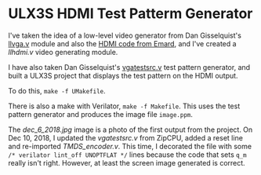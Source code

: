 # ULX3S HDMI Test Patterm Generator

I've taken the idea of a low-level video generator from Dan Gisselquist's
[llvga.v](https://github.com/ZipCPU/vgasim/blob/master/rtl/llvga.v) module
and also the
[HDMI code from Emard](https://github.com/DoctorWkt/Verilog_tic-tac-toe/tree/master/HDMI), and I've created a _llhdmi.v_ video generating module.

I have also taken Dan Gisselquist's
[vgatestsrc.v](https://github.com/ZipCPU/vgasim/blob/master/rtl/vgatestsrc.v)
test pattern generator, and built a ULX3S project that displays the test
pattern on the HDMI output.

To do this, ```make -f UMakefile```.

There is also a make with Verilator, ```make -f Makefile```. This uses the
test pattern generator and produces the image file ```image.ppm```.

The _dec_6_2018.jpg_ image is a photo of the first output from the project.
On Dec 10, 2018, I updated the _vgatestsrc.v_ from ZipCPU, added a reset
line and re-imported _TMDS_encoder.v_. This time, I decorated the file
with some ```/* verilator lint_off UNOPTFLAT */``` lines because the
code that sets ```q_m``` really isn't right. However, at least the screen
image generated is correct.


